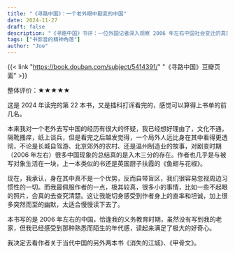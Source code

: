 ```yaml
---
title: "《寻路中国》：一个老外眼中剧变的中国"
date: 2024-11-27
draft: false
description: "《寻路中国》书评：一位外国记者深入观察 2006 年左右中国社会变迁的真实记录，从长城自驾游到温州制造业，展现了一个局外人对剧变时期中国的独特洞察。"
tags: ["书影音的精神角落"]
author: "Joe"
---
```


{{< link "https://book.douban.com/subject/5414391/" "《寻路中国》豆瓣页面" >}}

整体评价：★★★★★

这是 2024 年读完的第 22 本书，又是插科打诨看完的，感觉可以算得上书单的前几名。  
  
本来我对一个老外去写中国的经历有很大的怀疑，我已经想好理由了，文化不通，隔靴搔痒，纸上谈兵，但是看完之后越发觉得，一个局外人远比身在其中看得更透彻，不论是长城自驾游、北京郊外的农村、还是温州制造业的故事，对剧变时期（2006 年左右）很多中国现象的总结真的是入木三分的存在。作者也几乎是与被写对象生活在一块，上一本类似的书还是英国厨子扶霞的《鱼翅与花椒》。  
  
现在，我承认，身在其中真不是一个优势，反而自带盲区，我们很容易忽视周边习惯性的一切。而我最佩服作者的一点，极其较真，很多小的事情，比如一些不起眼的照片，会真的去查究清楚。这让我能切身感受到作者身上的直率和坦诚，加上很多突然而至的幽默，太适合慢慢读下去了。  
  
本书写的是 2006 年左右的中国，恰逢我的义务教育时期，虽然没有写到我的老家，但我已经感受到那种熟悉而陌生的年代感，读起来满足了极大的好奇心。  
  
我决定去看作者关于当代中国的另外两本书《消失的江城》、《甲骨文》。 